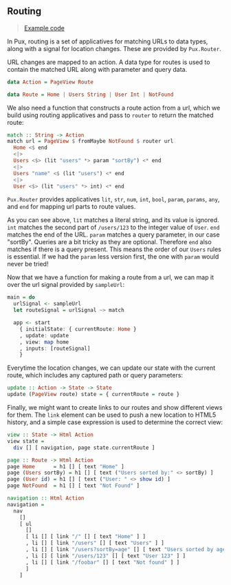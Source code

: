 ## Routing

> [Example code](https://github.com/alexmingoia/purescript-pux/tree/master/examples/routing/)

In Pux, routing is a set of applicatives for matching URLs to data types, along
with a signal for location changes. These are provided by `Pux.Router`.

URL changes are mapped to an action. A data type for routes is used
to contain the matched URL along with parameter and query data.

```purescript
data Action = PageView Route

data Route = Home | Users String | User Int | NotFound
```

We also need a function that constructs a route action from a url, which we
build using routing applicatives and pass to `router` to return the
matched route:

```purescript
match :: String -> Action
match url = PageView $ fromMaybe NotFound $ router url
  Home <$ end
  <|>
  Users <$> (lit "users" *> param "sortBy") <* end
  <|>
  Users "name" <$ (lit "users") <* end
  <|>
  User <$> (lit "users" *> int) <* end
```

`Pux.Router` provides applicatives `lit`, `str`, `num`, `int`, `bool`, `param`,
`params`, `any`, and `end` for mapping url parts to route values.

As you can see above, `lit` matches a literal string, and its value is ignored.
`int` matches the second part of `/users/123` to the integer value of `User`.
`end` matches the end of the URL. `param` matches a query parameter, in our case
"sortBy". Queries are a bit tricky as they are optional. Therefore `end` also
matches if there is a query present. This means the order of our `Users` rules
is essential. If we had the `param` less version first, the one with `param`
would never be tried!

Now that we have a function for making a route from a url, we can map it over
the url signal provided by `sampleUrl`:

```purescript
main = do
  urlSignal <- sampleUrl
  let routeSignal = urlSignal ~> match

  app <- start
    { initialState: { currentRoute: Home }
    , update: update
    , view: map home
    , inputs: [routeSignal]
    }
```

Everytime the location changes, we can update our state with the current route,
which includes any captured path or query parameters:

```purescript
update :: Action -> State -> State
update (PageView route) state = { currentRoute = route }
```

Finally, we might want to create links to our routes and show different
views for them. The `link` element can be used to push a new location to
HTML5 history, and a simple case expression is used to determine the
correct view:

```purescript
view :: State -> Html Action
view state =
  div [] [ navigation, page state.currentRoute ]

page :: Route -> Html Action
page Home      = h1 [] [ text "Home" ]
page (Users sortBy) = h1 [] [ text ("Users sorted by:" <> sortBy) ]
page (User id) = h1 [] [ text ("User: " <> show id) ]
page NotFound  = h1 [] [ text "Not Found" ]

navigation :: Html Action
navigation =
  nav
    []
    [ ul
      []
      [ li [] [ link "/" [] [ text "Home" ] ]
      , li [] [ link "/users" [] [ text "Users" ] ]
      , li [] [ link "/users?sortBy=age" [] [ text "Users sorted by age." ] ]
      , li [] [ link "/users/123" [] [ text "User 123" ] ]
      , li [] [ link "/foobar" [] [ text "Not found" ] ]
      ]
    ]
```
